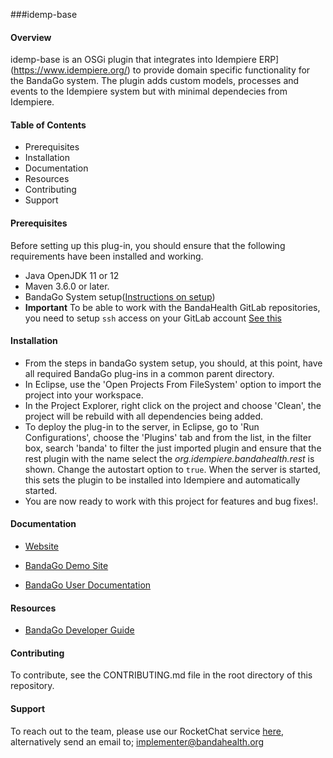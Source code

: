 ###idemp-base

#### Overview

idemp-base is an OSGi plugin that integrates into Idempiere ERP](https://www.idempiere.org/) to provide domain specific functionality for the BandaGo system.
The plugin adds custom models, processes and events to the Idempiere system but with minimal dependecies from Idempiere.  

#### Table of Contents
* Prerequisites
* Installation
* Documentation
* Resources
* Contributing
* Support

#### Prerequisites
Before setting up this plug-in, you should ensure that the following requirements have been installed and working.
* Java OpenJDK 11 or 12 
* Maven 3.6.0 or later.
* BandaGo System setup([Instructions on setup](https://wiki.openhmisafrica.org/wiki/bandago/view/Developer%20Guide/))
* **Important** To be able to work with the BandaHealth GitLab repositories, you need to setup `ssh` access on your GitLab account [See this](https://docs.gitlab.com/ee/ssh/#options-for-ssh-keys)

#### Installation
* From the steps in bandaGo system setup, you should, at this point, have all required BandaGo plug-ins in a common parent directory.
* In Eclipse, use the 'Open Projects From FileSystem' option to import the project into your workspace.
* In the Project Explorer, right click on the project and choose 'Clean', the project will be rebuild with all dependencies being added.
* To deploy the plug-in to the server, in Eclipse, go to 'Run Configurations', choose the 'Plugins' tab and from the list, in the filter box, search 'banda' to filter the just imported plugin and ensure that the rest plugin with the name select the *org.idempiere.bandahealth.rest* is shown. Change the autostart option to `true`. When the server is started, this sets the plugin to be installed into Idempiere and automatically started. 
* You are now ready to work with this project for features and bug fixes!.

#### Documentation

- [Website](http://bandahealth.org)
  
- [BandaGo Demo Site](http://erp.bandahealth.org)

- [BandaGo User Documentation](https://wiki.openhmisafrica.org/wiki/bandago/view/Main/) 


#### Resources
* [BandaGo Developer Guide](https://wiki.openhmisafrica.org/wiki/bandago/view/Developer%20Guide/)

#### Contributing
To contribute, see the CONTRIBUTING.md file in the root directory of this repository.

#### Support
To reach out to the team, please use our RocketChat service [here](https://chat.openhmisafrica.org/home), alternatively 
send an email to; implementer@bandahealth.org



